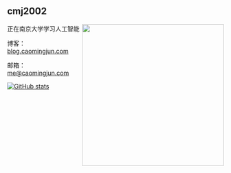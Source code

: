 ## cmj2002

<a href="#">
<img align="right" src='https://github-readme-stats.vercel.app/api/top-langs/?username=cmj2002&theme=yeblu' width="330px" />
</a>

正在南京大学学习人工智能

博客：[blog.caomingjun.com](https://blog.caomingjun.com)

邮箱：[me@caomingjun.com](mailto:me@caomingjun.com)

[![GitHub stats](https://github-readme-stats.vercel.app/api?username=cmj2002&show_icons=true&theme=yeblu)](https://github.com/anuraghazra/github-readme-stats)
